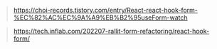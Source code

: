 > https://choi-records.tistory.com/entry/React-react-hook-form-%EC%82%AC%EC%9A%A9%EB%B2%95useForm-watch


> https://tech.inflab.com/202207-rallit-form-refactoring/react-hook-form/